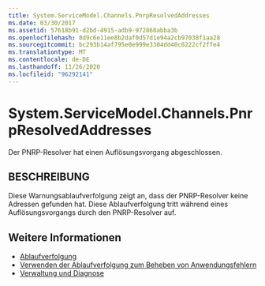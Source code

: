 ```yaml
---
title: System.ServiceModel.Channels.PnrpResolvedAddresses
ms.date: 03/30/2017
ms.assetid: 57618b91-d2bd-4915-adb9-972868abba3b
ms.openlocfilehash: 8d9c6e11ee8b2daf0d57d1e94a2cb97038f1aa28
ms.sourcegitcommit: bc293b14af795e0e999e3304dd40c0222cf2ffe4
ms.translationtype: MT
ms.contentlocale: de-DE
ms.lasthandoff: 11/26/2020
ms.locfileid: "96292141"
---
```

# <a name="systemservicemodelchannelspnrpresolvedaddresses"></a>System.ServiceModel.Channels.PnrpResolvedAddresses

Der PNRP-Resolver hat einen Auflösungsvorgang abgeschlossen.  
  
## <a name="description"></a>BESCHREIBUNG  

 Diese Warnungsablaufverfolgung zeigt an, dass der PNRP-Resolver keine Adressen gefunden hat. Diese Ablaufverfolgung tritt während eines Auflösungsvorgangs durch den PNRP-Resolver auf.  
  
## <a name="see-also"></a>Weitere Informationen

- [Ablaufverfolgung](index.md)
- [Verwenden der Ablaufverfolgung zum Beheben von Anwendungsfehlern](using-tracing-to-troubleshoot-your-application.md)
- [Verwaltung und Diagnose](../index.md)
